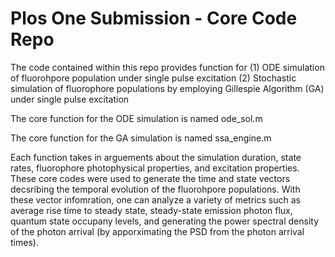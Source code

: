 # Plos One Submission - Core Code Repo

The code contained within this repo provides function for 
(1) ODE simulation of fluorohpore population under single pulse excitation
(2) Stochastic simulation of fluorophore populations by employing Gillespie Algorithm (GA) under single pulse excitation

The core function for the ODE simulation is named ode_sol.m 

The core function for the GA simulation is named ssa_engine.m 

Each function takes in arguements about the simulation duration, state rates, fluorophore photophysical properties, and excitation properties. These core codes were used to generate the time and state vectors decsribing the temporal evolution of the fluorohpore populations. With these vector infomration, one can analyze a variety of metrics such as average rise time to steady state, steady-state emission photon flux, quantum state occupany levels, and generating the power spectral density of the photon arrival (by apporximating the PSD from the photon arrival times). 
